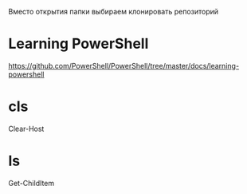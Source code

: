 Вместо открытия папки выбираем клонировать репозиторий

# Learning PowerShell

https://github.com/PowerShell/PowerShell/tree/master/docs/learning-powershell

# cls

Clear-Host

# ls

Get-ChildItem

